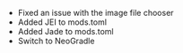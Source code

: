 - Fixed an issue with the image file chooser
- Added JEI to mods.toml
- Added Jade to mods.toml
- Switch to NeoGradle
